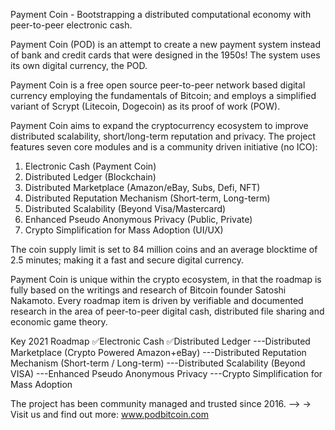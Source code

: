 Payment Coin - Bootstrapping a distributed computational economy with peer-to-peer electronic cash.

Payment Coin (POD) is an attempt to create a new payment system instead of bank and credit cards that were designed in the 1950s! The system uses its own digital currency, the POD.

Payment Coin is a free open source peer-to-peer network based digital currency employing the fundamentals of Bitcoin; and employs a simplified variant of Scrypt (Litecoin, Dogecoin) as its proof of work (POW).

Payment Coin aims to expand the cryptocurrency ecosystem to improve distributed scalability, short/long-term reputation and privacy. The project features seven core modules and is a community driven initiative (no ICO):

1. Electronic Cash (Payment Coin)
2. Distributed Ledger (Blockchain)
3. Distributed Marketplace (Amazon/eBay, Subs, Defi, NFT)
4. Distributed Reputation Mechanism (Short-term, Long-term)
5. Distributed Scalability (Beyond Visa/Mastercard)
6. Enhanced Pseudo Anonymous Privacy (Public, Private)
7. Crypto Simplification for Mass Adoption (UI/UX)

The coin supply limit is set to 84 million coins and an average blocktime of 2.5 minutes; making it a fast and secure digital currency.

Payment Coin is unique within the crypto ecosystem, in that the roadmap is fully based on the writings and research of Bitcoin founder Satoshi Nakamoto. Every roadmap item is driven by verifiable and documented research in the area of peer-to-peer digital cash, distributed file sharing and economic game theory.


Key 2021 Roadmap
✅Electronic Cash
✅Distributed Ledger
---Distributed Marketplace (Crypto Powered Amazon+eBay)
---Distributed Reputation Mechanism  (Short-term / Long-term)
---Distributed Scalability (Beyond VISA)
---Enhanced Pseudo Anonymous Privacy
---Crypto Simplification for Mass Adoption

The project has been community managed and trusted since 2016.  --> -> Visit us and find out more: www.podbitcoin.com

